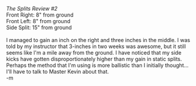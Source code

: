<i>The Splits Review #2</i>
<br />Front Right: 8" from ground
<br />Front Left: 8" from ground
<br />Side Split: 15" from ground
<br />
<br />I managed to gain an inch on the right and three inches in the middle.  I was told by my instructor that 3-inches in two weeks was awesome, but it still seems like I'm a mile away from the ground.  I have noticed that my side kicks have gotten disproportionately higher than my gain in static splits.  Perhaps the method that I'm using is more ballistic than I initially thought...  I'll have to talk to Master Kevin about that.
<br />-m
<br />